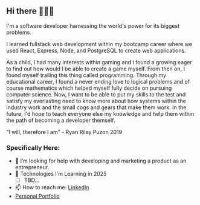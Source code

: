 ## Hi there 👋👨‍💻 
I'm a software developer harnessing the world's power for its biggest problems.

I learned fullstack web development within my bootcamp career where we used React, Express, Node, and PostgreSQL to create web applications.

As a child, I had many interests within gaming and I found a growing eager to find out how would I be able to create a game myself. From then on, I found myself trailing this thing called programming. Through my educational career, I found a never ending love to logical problems and of course mathematics which helped myself fully decide on pursuing computer science. Now, I want to be able to put my skills to the test and satisfy my everlasting need to know more about how systems within the industry work and the small cogs and gears that make them work. In the future, I'd hope to teach everyone else my knowledge and help them within the path of becoming a developer themself.

"I will, therefore I am" - Ryan Riley Puzon 2019

### Specifically Here:

- 🤔 I’m looking for help with developing and marketing a product as an entrepreneur.
- 🌱 Technologies I'm Learning in 2025
  - [ ] TBD...
- 📫 How to reach me: [LinkedIn](https://www.linkedin.com/in/ryanrileypuzon/)
- [Personal Portfolio](juscuzryancan.github.io)
<!--
**juscuzryancan/juscuzryancan** is a ✨ _special_ ✨ repository because its `README.md` (this file) appears on your GitHub profile.

Here are some ideas to get you started:

- 🔭 I’m currently working on ...
- 🌱 I’m currently learning ...
- 👯 I’m looking to collaborate on ...
- 🤔 I’m looking for help with ...
- 💬 Ask me about ...
- 📫 How to reach me: ...
- 😄 Pronouns: ...
- ⚡ Fun fact: ...
-->
